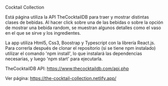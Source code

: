Cocktail Collection

Está página utiliza la API TheCocktailDB para traer y mostrar distintas clases de bebidas. Al hacer click sobre una de las bebidas o sobre la opción de mostrar una bebida random, se muestran algunos detalles como el vaso en el que se sirve y los ingredientes.

La app utiliza Html5, Css3, Boostrap y Typescript con la librería React.js. Para correrla después de clonar el repositorio (si se tiene npm instalado) utilizar el comando 'npm install', lo que instalará las dependencias necesarias, y luego 'npm start' para ejecutarla.

TheCocktailDB API:
https://www.thecocktaildb.com/api.php

Ver página:
https://the-cocktail-collection.netlify.app/
